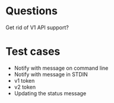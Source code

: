 # Questions

Get rid of V1 API support?

# Test cases

* Notify with message on command line
* Notify with message in STDIN
* v1 token
* v2 token
* Updating the status message

